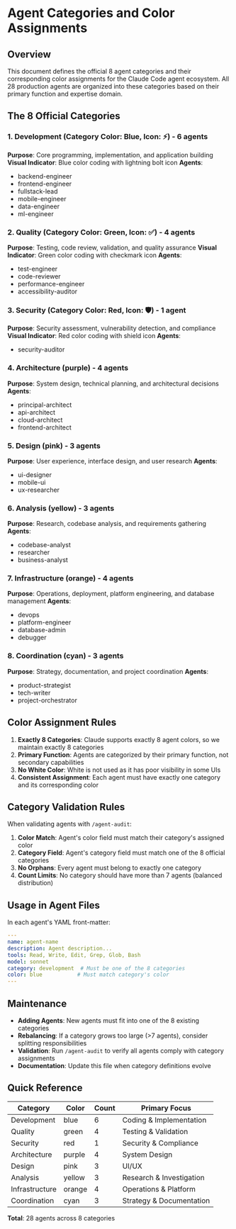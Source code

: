 # Agent Categories and Color Assignments

## Overview

This document defines the official 8 agent categories and their corresponding color assignments for the Claude Code
agent ecosystem. All 28 production agents are organized into these categories based on their primary function and
expertise domain.

## The 8 Official Categories

### 1. **Development** (Category Color: Blue, Icon: ⚡) - 6 agents

**Purpose**: Core programming, implementation, and application building
**Visual Indicator**: Blue color coding with lightning bolt icon
**Agents**:

- backend-engineer
- frontend-engineer
- fullstack-lead
- mobile-engineer
- data-engineer
- ml-engineer

### 2. **Quality** (Category Color: Green, Icon: ✅) - 4 agents

**Purpose**: Testing, code review, validation, and quality assurance
**Visual Indicator**: Green color coding with checkmark icon
**Agents**:

- test-engineer
- code-reviewer
- performance-engineer
- accessibility-auditor

### 3. **Security** (Category Color: Red, Icon: 🛡️) - 1 agent

**Purpose**: Security assessment, vulnerability detection, and compliance
**Visual Indicator**: Red color coding with shield icon
**Agents**:

- security-auditor

### 4. **Architecture** (purple) - 4 agents

**Purpose**: System design, technical planning, and architectural decisions
**Agents**:

- principal-architect
- api-architect
- cloud-architect
- frontend-architect

### 5. **Design** (pink) - 3 agents

**Purpose**: User experience, interface design, and user research
**Agents**:

- ui-designer
- mobile-ui
- ux-researcher

### 6. **Analysis** (yellow) - 3 agents

**Purpose**: Research, codebase analysis, and requirements gathering
**Agents**:

- codebase-analyst
- researcher
- business-analyst

### 7. **Infrastructure** (orange) - 4 agents

**Purpose**: Operations, deployment, platform engineering, and database management
**Agents**:

- devops
- platform-engineer
- database-admin
- debugger

### 8. **Coordination** (cyan) - 3 agents

**Purpose**: Strategy, documentation, and project coordination
**Agents**:

- product-strategist
- tech-writer
- project-orchestrator

## Color Assignment Rules

1. **Exactly 8 Categories**: Claude supports exactly 8 agent colors, so we maintain exactly 8 categories
2. **Primary Function**: Agents are categorized by their primary function, not secondary capabilities
3. **No White Color**: White is not used as it has poor visibility in some UIs
4. **Consistent Assignment**: Each agent must have exactly one category and its corresponding color

## Category Validation Rules

When validating agents with `/agent-audit`:

1. **Color Match**: Agent's color field must match their category's assigned color
2. **Category Field**: Agent's category field must match one of the 8 official categories
3. **No Orphans**: Every agent must belong to exactly one category
4. **Count Limits**: No category should have more than 7 agents (balanced distribution)

## Usage in Agent Files

In each agent's YAML front-matter:

```yaml
---
name: agent-name
description: Agent description...
tools: Read, Write, Edit, Grep, Glob, Bash
model: sonnet
category: development  # Must be one of the 8 categories
color: blue           # Must match category's color
---
```

## Maintenance

- **Adding Agents**: New agents must fit into one of the 8 existing categories
- **Rebalancing**: If a category grows too large (>7 agents), consider splitting responsibilities
- **Validation**: Run `/agent-audit` to verify all agents comply with category assignments
- **Documentation**: Update this file when category definitions evolve

## Quick Reference

| Category | Color | Count | Primary Focus |
|----------|-------|-------|---------------|
| Development | blue | 6 | Coding & Implementation |
| Quality | green | 4 | Testing & Validation |
| Security | red | 1 | Security & Compliance |
| Architecture | purple | 4 | System Design |
| Design | pink | 3 | UI/UX |
| Analysis | yellow | 3 | Research & Investigation |
| Infrastructure | orange | 4 | Operations & Platform |
| Coordination | cyan | 3 | Strategy & Documentation |

**Total**: 28 agents across 8 categories
